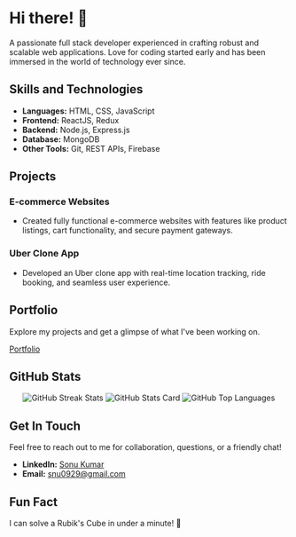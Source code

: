 # Hi there! 👋 
A passionate full stack developer experienced in crafting robust and scalable web applications. Love for coding started early and has been immersed in the world of technology ever since.


## Skills and Technologies
- **Languages:** HTML, CSS, JavaScript
- **Frontend:** ReactJS, Redux
- **Backend:** Node.js, Express.js
- **Database:** MongoDB
- **Other Tools:** Git, REST APIs, Firebase


## Projects
### E-commerce Websites
- Created fully functional e-commerce websites with features like product listings, cart functionality, and secure payment gateways.

### Uber Clone App
- Developed an Uber clone app with real-time location tracking, ride booking, and seamless user experience.

## Portfolio
Explore my projects and get a glimpse of what I've been working on.

[Portfolio](https://snu0929.github.io/)

## GitHub Stats
<div align="center">
  <img id="github-streak-stats" src="https://github-readme-streak-stats.herokuapp.com/?user=snu0929&theme=dark" alt="GitHub Streak Stats">
  <img src="https://github-readme-stats.vercel.app/api?username=snu0929&show_icons=true&theme=dark" alt="GitHub Stats Card">
  <img src="https://github-readme-stats.vercel.app/api/top-langs/?username=snu0929&theme=dark" alt="GitHub Top Languages">
</div>

## Get In Touch
Feel free to reach out to me for collaboration, questions, or a friendly chat!

- **LinkedIn:** [Sonu Kumar](https://www.linkedin.com/in/sonu-kumar-005827257/)
- **Email:** snu0929@gmail.com

## Fun Fact
I can solve a Rubik's Cube in under a minute! 🧩

